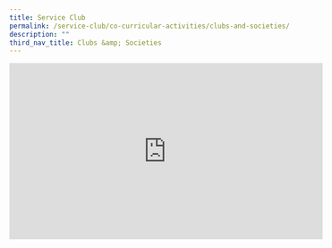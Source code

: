 ```yaml
---
title: Service Club
permalink: /service-club/co-curricular-activities/clubs-and-societies/
description: ""
third_nav_title: Clubs &amp; Societies
---
```

<iframe width="560" height="315" src="https://www.youtube.com/embed/4R62nT87t84" title="YouTube video player" frameborder="0" allow="accelerometer; autoplay; clipboard-write; encrypted-media; gyroscope; picture-in-picture" allowfullscreen=""></iframe>